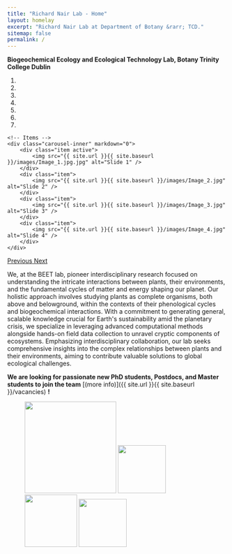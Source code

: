 ```yaml
---
title: "Richard Nair Lab - Home"
layout: homelay
excerpt: "Richard Nair Lab at Department of Botany &rarr; TCD."
sitemap: false
permalink: /
---
```


**Biogeochemical Ecology and Ecological Technology Lab, Botany Trinity College Dublin**  


<div markdown="0" id="carousel" class="carousel slide" data-ride="carousel" data-interval="4000" data-pause="hover" >
    <!-- Menu -->
    <ol class="carousel-indicators">
        <li data-target="#carousel" data-slide-to="0" class="active"></li>
        <li data-target="#carousel" data-slide-to="1"></li>
        <li data-target="#carousel" data-slide-to="2"></li>
        <li data-target="#carousel" data-slide-to="3"></li>
        <li data-target="#carousel" data-slide-to="4"></li>
        <li data-target="#carousel" data-slide-to="5"></li>
        <li data-target="#carousel" data-slide-to="6"></li>
    </ol>

    <!-- Items -->
    <div class="carousel-inner" markdown="0">
        <div class="item active">
            <img src="{{ site.url }}{{ site.baseurl }}/images/Image_1.jpg.jpg" alt="Slide 1" />
        </div>
        <div class="item">
            <img src="{{ site.url }}{{ site.baseurl }}/images/Image_2.jpg" alt="Slide 2" />
        </div>
        <div class="item">
            <img src="{{ site.url }}{{ site.baseurl }}/images/Image_3.jpg" alt="Slide 3" />
        </div>
        <div class="item">
            <img src="{{ site.url }}{{ site.baseurl }}/images/Image_4.jpg" alt="Slide 4" />
        </div>
    </div>
  <a class="left carousel-control" href="#carousel" role="button" data-slide="prev">
    <span class="glyphicon glyphicon-chevron-left" aria-hidden="true"></span>
    <span class="sr-only">Previous</span>
  </a>
  <a class="right carousel-control" href="#carousel" role="button" data-slide="next">
    <span class="glyphicon glyphicon-chevron-right" aria-hidden="true"></span>
    <span class="sr-only">Next</span>
  </a>
</div>



We, at the BEET lab, pioneer interdisciplinary research focused on understanding the intricate interactions between plants, their environments, and the fundamental cycles of matter and energy shaping our planet. Our holistic approach involves studying plants as complete organisms, both above and belowground, within the contexts of their phenological cycles and biogeochemical interactions. With a commitment to generating general, scalable knowledge crucial for Earth's sustainability amid the planetary crisis, we specialize in leveraging advanced computational methods alongside hands-on field data collection to unravel cryptic components of ecosystems. Emphasizing interdisciplinary collaboration, our lab seeks comprehensive insights into the complex relationships between plants and their environments, aiming to contribute valuable solutions to global ecological challenges.

 **We are  looking for passionate new PhD students, Postdocs, and Master students to join the team** [(more info)]({{ site.url }}{{ site.baseurl }}/vacancies) **!**




<figure class="fourth">
  <img src="{{ site.url }}{{ site.baseurl }}/images/logopic/Logo_Leiden.jpg" style="width: 210px">
  <img src="{{ site.url }}{{ site.baseurl }}/images/logopic/Logo_Nanofront.jpg" style="width: 110px">
  <img src="{{ site.url }}{{ site.baseurl }}/images/logopic/Logo_NWO.jpg" style="width: 120px">
  <img src="{{ site.url }}{{ site.baseurl }}/images/logopic/Logo_ERC.jpg" style="width: 110px">
</figure>
